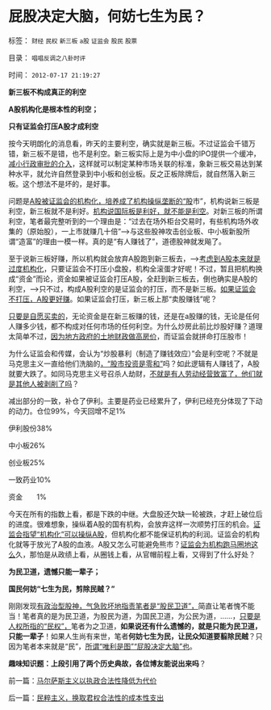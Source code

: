 # 屁股决定大脑，何妨七生为民？

标签： `财经` `民权` `新三板` `a股` `证监会` `股民` `股票` 

目录： `唱唱反调之八卦时评`

时间： `2012-07-17 21:19:27`

**新三板不构成真正的利空**

**A股机构化是根本性的利空；**

**只有证监会打压A股才成利空**

按今天明朗化的消息看，昨天的主要利空，确实就是新三板。不过证监会千错万错，新三板不是错，也不是利空。新三板实际上是为中小盘的IPO提供一个缓冲，[减小行政审批的介入](../../../2011/10/13/禁止国企IPO，才能实现自由登记上市.md)，这样就可以制定某种市场关联的标准，象新三板交易达到某种水平，就允许自然登录到中小板和创业板。反之正板除牌后，就自然落入新三板。这个想法不是坏的，是好事。

问题是[A股被证监会的机构化，培养成了机构操纵垄断的“股](../../../2012/7/16/如果公有制是低效益的，证监会的政策就在制造漫漫熊市.md)市”，机构说新三板是利空，新三板就不是利好。[机构说国际板是利好，就不能是利空](../../../2011/6/20/管理层应反思为“A股机构化”而妖魔化散户.md)。对新三板的所谓利空，笔者最完整听到的一个理由是：“过去在场外柜台交易时，有些机构场外收集的（原始股），一上市就赚几十倍”——>与这些股神攻击创业板、中小板新股所谓“造富”的理由一模一样。真的是“有人赚钱了”，道德股神就发飚了。

至于说新三板好赚，所以机构就会放弃A股跑到新三板去，——>[考虑到A股本来就是过度机构化](../../../2011/6/2/A股机构化造就不理性的暴涨暴跌.md)，只要证监会不打压小盘股，机构全滚蛋才好呢！不过，暂且把机构换成“资金”而论，资金如果被证监会打压A股，全赶到新三板去，倒也确实是A股的利空，——>只不过，构成A股利空的是证监会的打压，而不是新三板。[如果证监会不打压，A股更好赚](../../../2012/1/5/股市的风险到底有多大？更大的风险从那里来？.md)。如果证监会打压，新三板上那“卖股赚钱”呢？

[只要是自愿买卖的](msbast)，无论资金是在新三板赚的钱，还是在a股赚的钱，无论是任何人赚多少钱，都不构成对任何市场的任何利空。为什么炒房此前比炒股好赚？道理太简单不过，[因为地方政府的土地财政做高房价](http://hi.baidu.com/darthchn/blog/item/c18d126516fb8fe0f6365442.html)，而证监会就拼命打压股市！

为什么证监会和传媒，会认为“炒股暴利（制造了赚钱效应）”会是利空呢？不就是马克思主义一直给他们洗脑的[，“股市投资是零和”](../../../2011/3/7/“零和”，亏损和投机.md)吗？如此逻辑有人赚钱了，A股就要大跌了。如同马克思主义号召杀人劫财，[不就是有人劳动经营致富了，他们就是其他人被剥削了吗](../../../2012/5/13/公有制囚徒博弈的道德自慰，经济自杀的利益循环.md)？

减出部分的一致，补仓了伊利。主要是药业已经累升了，伊利已经充分体现了下动的动力。仓位99%，今天回增不足1%

伊利股份38%

中小板26%

创业板25%

一致药业10%

资金　　1%

今天在所有的指数上看，都是下跌的中继。大盘股还欠缺一轮被跌，才赶上破位后的进度。很难想象，操纵着A股的国有机构，会放弃这样一次顺势打压的机会。[证监会指望“机构化”可以操纵A股](../../../2012/6/4/向国际接轨的中国特色.md)，但机构化都不能保证机构的利润。证监会的机构化就等于放光了A股的血液。A股又怎么可能避免熊市？[证监会为机构跑马圈地这么](../../../2012/6/7/国有垄断利益集团借改革为名“跑马圈地”.md)久，那怕是从政绩上看，从圈钱上看，从官帽前程上看，又得到了什么好处？

**为民卫道，遗憾只能一辈子；**

**国民何妨“七生为民，剪除民贼？”**

刚刚发现[有政治型股神，气急败坏地指责笔者是“股民卫道”，](../../../2012/1/10/机构型股神的“谷物法”，政治型股神和孔庆东老师.md)简直让笔者愧不能当！笔者真的是为民卫道，为股民为道，为国民卫道，为公民为道，……，[只要是人权所指的“民权”，](../../../2011/7/21/经济学的良心就是据理力争Vs第一流的猪狗.md)笔者为之卫道，**如果说还有什么遗憾的，就是只能为民卫道，只能一辈子**！如果人生尚有来世，笔者**何妨七生为民，让民众知道要翦除民贼**？只因为笔者本来就是“民”，[所谓“唯利是图”“屁股决定大脑”也](http://darthvad.blog.sohu.com/164018986.html)。

**趣味知识题：上段引用了两个历史典故，各位博友能说出来吗**？



前一篇：[马尔萨斯主义以执政合法性降低为代价](../../../2012/7/17/马尔萨斯主义以执政合法性降低为代价.md)

后一篇：[民粹主义，换取君权合法性的成本性支出](../../../2012/7/18/民粹主义，换取君权合法性的成本性支出.md)
